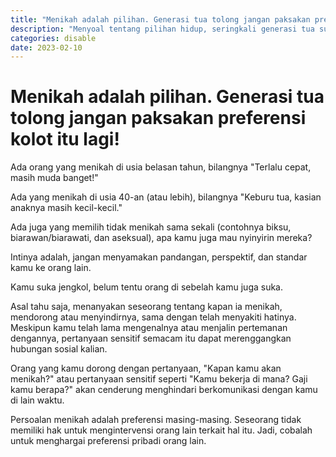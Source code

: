```yaml
---
title: "Menikah adalah pilihan. Generasi tua tolong jangan paksakan preferensi kolot itu lagi!"
description: "Menyoal tentang pilihan hidup, seringkali generasi tua suka memaksakan pandangan mereka ke orang yang lebih muda, termasuk persoalan menikah. Generasi yang lebih muda hampir-hampir selalu terprovokasi dengan pertanyaan seperti, 'Kapan kamu akan menikah?' Itu adalah pertanyaan menggelikan, yang kalau boleh, dibalas dengan pertanyaan, 'Kapan bapak/ibu akan mati?'"
categories: disable
date: 2023-02-10
---
```

# Menikah adalah pilihan. Generasi tua tolong jangan paksakan preferensi kolot itu lagi!

Ada orang yang menikah di usia belasan tahun, bilangnya "Terlalu cepat, masih muda banget!" 

Ada yang menikah di usia 40-an (atau lebih), bilangnya "Keburu tua, kasian anaknya masih kecil-kecil." 

Ada juga yang memilih tidak menikah sama sekali (contohnya biksu, biarawan/biarawati, dan aseksual), apa kamu juga mau nyinyirin mereka? 

Intinya adalah, jangan menyamakan pandangan, perspektif, dan standar kamu ke orang lain. 

Kamu suka jengkol, belum tentu orang di sebelah kamu juga suka. 

Asal tahu saja, menanyakan seseorang tentang kapan ia menikah, mendorong atau menyindirnya, sama dengan telah menyakiti hatinya. Meskipun kamu telah lama mengenalnya atau menjalin pertemanan dengannya, pertanyaan sensitif semacam itu dapat merenggangkan hubungan sosial kalian. 

Orang yang kamu dorong dengan pertanyaan, "Kapan kamu akan menikah?" atau pertanyaan sensitif seperti "Kamu bekerja di mana? Gaji kamu berapa?" akan cenderung menghindari berkomunikasi dengan kamu di lain waktu. 

Persoalan menikah adalah preferensi masing-masing. Seseorang tidak memiliki hak untuk mengintervensi orang lain terkait hal itu. Jadi, cobalah untuk menghargai preferensi pribadi orang lain. 
